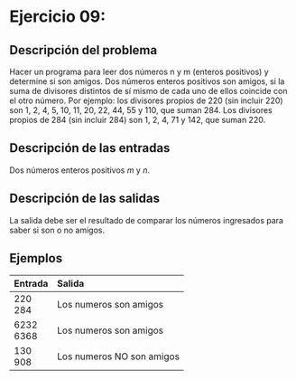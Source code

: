 # **Ejercicio 09:**

## Descripción del problema

Hacer un programa para leer dos números n y m (enteros positivos) y determine si son amigos. Dos números enteros positivos son amigos, si la suma de divisores distintos de sí mismo de cada uno de ellos coincide con el otro número. Por ejemplo: los divisores propios de 220 (sin incluir 220) son 1, 2, 4, 5, 10, 11, 20, 22, 44, 55 y 110, que suman 284. Los divisores propios de 284 (sin incluir 284) son 1, 2, 4, 71 y 142, que suman 220.

## Descripción de las entradas

Dos números enteros positivos _m_ y _n_.

## Descripción de las salidas

La salida debe ser el resultado de comparar los números ingresados para saber si son o no amigos.

## Ejemplos

| Entrada        | Salida                    |
| :------------- | :------------------------ |
| 220 <br> 284   | Los numeros son amigos    |
| 6232 <br> 6368 | Los numeros son amigos    |
| 130 <br> 908   | Los numeros NO son amigos |
